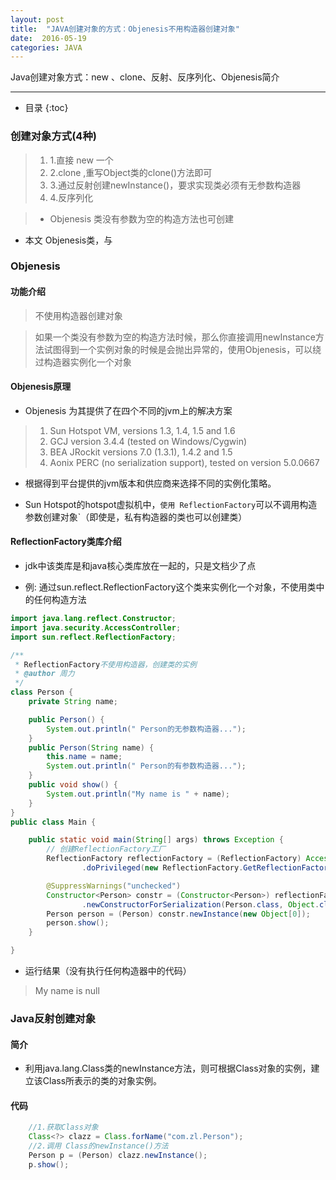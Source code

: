 ```yaml
---
layout: post
title:  "JAVA创建对象的方式：Objenesis不用构造器创建对象"
date:  2016-05-19
categories: JAVA
---
```


Java创建对象方式：new 、clone、反射、反序列化、Objenesis简介

---

- 目录
{:toc}

### 创建对象方式(4种)

> 1. 1.直接 new 一个
> 2. 2.clone  ,重写Object类的clone()方法即可   
> 3. 3.通过反射创建newInstance()，要求实现类必须有无参数构造器
> 4. 4.反序列化

> - Objenesis 类没有参数为空的构造方法也可创建

- 本文 Objenesis类，与 

### Objenesis

#### 功能介绍

> 不使用构造器创建对象

> 如果一个类没有参数为空的构造方法时候，那么你直接调用newInstance方法试图得到一个实例对象的时候是会抛出异常的，使用Objenesis，可以绕过构造器实例化一个对象


#### Objenesis原理

- Objenesis 为其提供了在四个不同的jvm上的解决方案

> 1. Sun Hotspot VM, versions 1.3, 1.4, 1.5 and 1.6
> 2. GCJ version 3.4.4 (tested on Windows/Cygwin)
> 3. BEA JRockit versions 7.0 (1.3.1), 1.4.2 and 1.5
> 4. Aonix PERC (no serialization support), tested on version  5.0.0667

- 根据得到平台提供的jvm版本和供应商来选择不同的实例化策略。

- Sun Hotspot的hotspot虚拟机中，`使用 ReflectionFactory`可以不调用构造参数创建对象`（即使是，私有构造器的类也可以创建类）

#### ReflectionFactory类库介绍

- jdk中该类库是和java核心类库放在一起的，只是文档少了点


- 例: 通过sun.reflect.ReflectionFactory这个类来实例化一个对象，不使用类中的任何构造方法

```java
import java.lang.reflect.Constructor;
import java.security.AccessController;
import sun.reflect.ReflectionFactory;

/**
 * ReflectionFactory不使用构造器，创建类的实例
 * @author 周力
 */
class Person {
	private String name;

	public Person() {
		System.out.println(" Person的无参数构造器...");
	}
	public Person(String name) {
		this.name = name;
		System.out.println(" Person的有参数构造器...");
	}
	public void show() {
		System.out.println("My name is " + name);
	}
}
public class Main {

	public static void main(String[] args) throws Exception {
		// 创建ReflectionFactory工厂
		ReflectionFactory reflectionFactory = (ReflectionFactory) AccessController
				.doPrivileged(new ReflectionFactory.GetReflectionFactoryAction());

		@SuppressWarnings("unchecked")
		Constructor<Person> constr = (Constructor<Person>) reflectionFactory
				.newConstructorForSerialization(Person.class, Object.class.getConstructor(new Class[0]));
		Person person = (Person) constr.newInstance(new Object[0]);
		person.show();
	}

}
```

- 运行结果（没有执行任何构造器中的代码）

> My name is null 

### Java反射创建对象

#### 简介

-  利用java.lang.Class类的newInstance方法，则可根据Class对象的实例，建立该Class所表示的类的对象实例。

#### 代码

```java
	//1.获取Class对象
	Class<?> clazz = Class.forName("com.zl.Person");
	//2.调用 Class的newInstance()方法
	Person p = (Person) clazz.newInstance();
	p.show();
```




